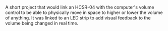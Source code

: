 A short project that would link an HCSR-04 with the computer's volume control to be able to physically move in space to higher or lower the volume of anything.
It was linked to an LED strip to add visual feedback to the volume being changed in real time.

